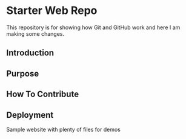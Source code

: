 # Starter Web Repo

This repository is for showing how Git and GitHub work and here I am making some changes.

## Introduction

## Purpose

## How To Contribute

## Deployment

Sample website with plenty of files for demos